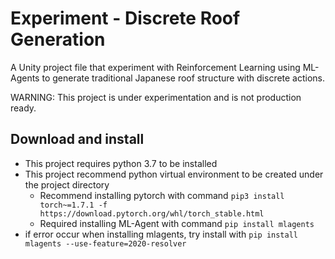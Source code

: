 # Experiment - Discrete Roof Generation
A Unity project file that experiment with Reinforcement Learning using ML-Agents to generate traditional Japanese roof structure with discrete actions.

WARNING: This project is under experimentation and is not production ready.
## Download and install
- This project requires python 3.7 to be installed
- This project recommend python virtual environment to be created under the project directory
    - Recommend installing pytorch with command `pip3 install torch~=1.7.1 -f https://download.pytorch.org/whl/torch_stable.html`
    - Required installing ML-Agent with command `pip install mlagents`
- if error occur when installing mlagents, try install with `pip install mlagents --use-feature=2020-resolver`

